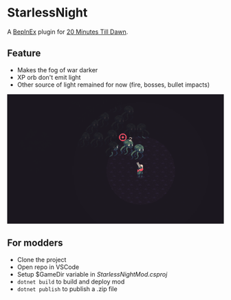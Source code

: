 # StarlessNight
A [BepInEx](https://github.com/BepInEx/BepInEx/releases) plugin for [20 Minutes Till Dawn](https://store.steampowered.com/app/1966900/20_Minutes_Till_Dawn/).

## Feature

- Makes the fog of war darker
- XP orb don't emit light
- Other source of light remained for now (fire, bosses, bullet impacts)

<img src="icon.png" width="700">


## For modders

- Clone the project
- Open repo in VSCode
- Setup $GameDir variable in *StarlessNightMod.csproj*
- ```dotnet build``` to build and deploy mod
- ```dotnet publish``` to publish a .zip file

